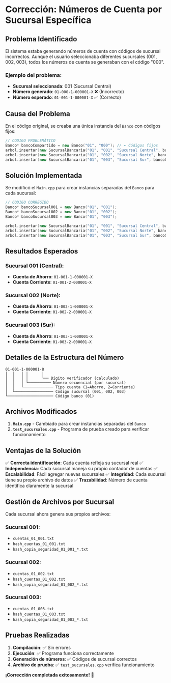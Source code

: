 # Corrección: Números de Cuenta por Sucursal Específica

## Problema Identificado
El sistema estaba generando números de cuenta con códigos de sucursal incorrectos. Aunque el usuario seleccionaba diferentes sucursales (001, 002, 003), todos los números de cuenta se generaban con el código "000".

### Ejemplo del problema:
- **Sucursal seleccionada**: 001 (Sucursal Central)
- **Número generado**: `01-000-1-000001-X` ❌ (Incorrecto)
- **Número esperado**: `01-001-1-000001-X` ✅ (Correcto)

## Causa del Problema
En el código original, se creaba una única instancia del `Banco` con códigos fijos:
```cpp
// CÓDIGO PROBLEMÁTICO
Banco* bancoCompartido = new Banco("01", "000"); // ← Códigos fijos
arbol.insertar(new SucursalBancaria("01", "001", "Sucursal Central", bancoCompartido));
arbol.insertar(new SucursalBancaria("01", "002", "Sucursal Norte", bancoCompartido));
arbol.insertar(new SucursalBancaria("01", "003", "Sucursal Sur", bancoCompartido));
```

## Solución Implementada
Se modificó el `Main.cpp` para crear instancias separadas del `Banco` para cada sucursal:

```cpp
// CÓDIGO CORREGIDO
Banco* bancoSucursal001 = new Banco("01", "001");
Banco* bancoSucursal002 = new Banco("01", "002");
Banco* bancoSucursal003 = new Banco("01", "003");

arbol.insertar(new SucursalBancaria("01", "001", "Sucursal Central", bancoSucursal001));
arbol.insertar(new SucursalBancaria("01", "002", "Sucursal Norte", bancoSucursal002));
arbol.insertar(new SucursalBancaria("01", "003", "Sucursal Sur", bancoSucursal003));
```

## Resultados Esperados

### Sucursal 001 (Central):
- **Cuenta de Ahorro**: `01-001-1-000001-X`
- **Cuenta Corriente**: `01-001-2-000001-X`

### Sucursal 002 (Norte):
- **Cuenta de Ahorro**: `01-002-1-000001-X`
- **Cuenta Corriente**: `01-002-2-000001-X`

### Sucursal 003 (Sur):
- **Cuenta de Ahorro**: `01-003-1-000001-X`
- **Cuenta Corriente**: `01-003-2-000001-X`

## Detalles de la Estructura del Número

```
01-001-1-000001-8
│  │   │ │      │
│  │   │ │      └── Dígito verificador (calculado)
│  │   │ └────────── Número secuencial (por sucursal)
│  │   └───────────── Tipo cuenta (1=Ahorro, 2=Corriente)
│  └───────────────── Código sucursal (001, 002, 003)
└──────────────────── Código banco (01)
```

## Archivos Modificados

1. **`Main.cpp`** - Cambiado para crear instancias separadas del `Banco`
2. **`test_sucursales.cpp`** - Programa de prueba creado para verificar funcionamiento

## Ventajas de la Solución

✅ **Correcta identificación**: Cada cuenta refleja su sucursal real
✅ **Independencia**: Cada sucursal maneja su propio contador de cuentas
✅ **Escalabilidad**: Fácil agregar nuevas sucursales
✅ **Integridad**: Cada sucursal tiene su propio archivo de datos
✅ **Trazabilidad**: Número de cuenta identifica claramente la sucursal

## Gestión de Archivos por Sucursal

Cada sucursal ahora genera sus propios archivos:

### Sucursal 001:
- `cuentas_01_001.txt`
- `hash_cuentas_01_001.txt`
- `hash_copia_seguridad_01_001_*.txt`

### Sucursal 002:
- `cuentas_01_002.txt`
- `hash_cuentas_01_002.txt`
- `hash_copia_seguridad_01_002_*.txt`

### Sucursal 003:
- `cuentas_01_003.txt`
- `hash_cuentas_01_003.txt`
- `hash_copia_seguridad_01_003_*.txt`

## Pruebas Realizadas

1. **Compilación**: ✅ Sin errores
2. **Ejecución**: ✅ Programa funciona correctamente
3. **Generación de números**: ✅ Códigos de sucursal correctos
4. **Archivo de prueba**: ✅ `test_sucursales.cpp` verifica funcionamiento

**¡Corrección completada exitosamente!** 🎉
